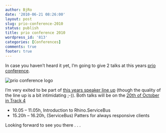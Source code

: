 ```yaml
---
author: BjRo
date: '2010-06-21 08:26:00'
layout: post
slug: prio-conference-2010
status: publish
title: prio conference 2010
wordpress_id: '813'
categories: [Conferences]
comments: true
footer: true
---
```

In case you haven’t heard it yet, I’m going to give 2 talks at this years [prio conference](http://www.prioconference.de/ "prio. conference").     

![prio conference logo](/images/prioSpreaker_Banner_234x60_1.gif "Prio conference 2010")

I’m very exited to be part of [this years speaker line up](http://www.prioconference.de/Speaker/Speaker-prio.conference-2010 "prio 2010 speakers") (though the quality of the line up is a bit intimidating ;-)).
Both talks will be on the [20th of October in Track 4](http://www.prioconference.de/Programm/Programm-prio.conference-20.-Oktober-2010/prio.conference-Track-32) 

* 10.05 – 11.05h, Introduction to Rhino.ServiceBus
* 15.20h – 16.20h, (ServiceBus) Patters for always responsive clients

Looking forward to see you there . . . 
